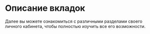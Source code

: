 # Описание вкладок

Далее вы можете ознакомиться с различными разделами своего личного кабинета, чтобы полностью изучить все его возможности.
